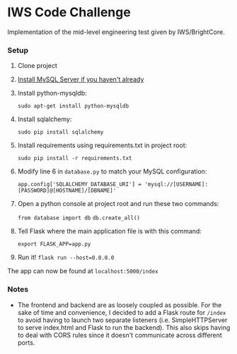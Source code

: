 # IWS Code Challenge 

Implementation of the mid-level engineering test given by IWS/BrightCore.

### Setup

1. Clone project
2. [Install MySQL Server if you haven't already](https://support.rackspace.com/how-to/installing-mysql-server-on-ubuntu/)
3. Install python-mysqldb: 

   `sudo apt-get install python-mysqldb`

4. Install sqlalchemy: 
   
   `sudo pip install sqlalchemy`

5. Install requirements using requirements.txt in project root: 

   `sudo pip install -r requirements.txt`

6. Modify line 6 in `database.py` to match your MySQL configuration:

   `app.config['SQLALCHEMY_DATABASE_URI'] = 'mysql://[USERNAME]:[PASSWORD]@[HOSTNAME]/[DBNAME]'`

7. Open a python console at project root and run these two commands:

   `from database import db`
   `db.create_all()`

8. Tell Flask where the main application file is with this command:

   `export FLASK_APP=app.py`

9. Run it!
   `flask run --host=0.0.0.0`

The app can now be found at `localhost:5000/index`

### Notes

* The frontend and backend are as loosely coupled as possible. For the sake of time and convenience, I decided to add a Flask route for `/index` to avoid having to launch two separate listeners (i.e. SimpleHTTPServer to serve index.html and Flask to run the backend). This also skips having to deal with CORS rules since it doesn't communicate across different ports.